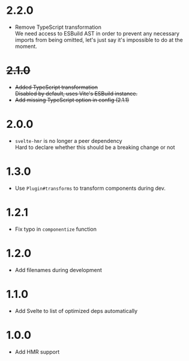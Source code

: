 # 2.2.0

- Remove TypeScript transformation  
  We need access to ESBuild AST in order to prevent any necessary imports from
  being omitted, let's just say it's impossible to do at the moment.

# ~~2.1.0~~

- ~~Added TypeScript transformation~~  
  ~~Disabled by default, uses Vite's ESBuild instance.~~
- ~~Add missing TypeScript option in config (2.1.1)~~

# 2.0.0

- `svelte-hmr` is no longer a peer dependency  
  Hard to declare whether this should be a breaking change or not

# 1.3.0

- Use `Plugin#transforms` to transform components during dev.

# 1.2.1

- Fix typo in `componentize` function

# 1.2.0

- Add filenames during development

# 1.1.0

- Add Svelte to list of optimized deps automatically

# 1.0.0

- Add HMR support
